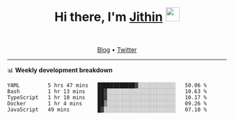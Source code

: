 <h1 align="center">Hi there, I'm <a href="https://jithset.github.io/" target="_blank">Jithin</a> <img
src="https://github.com/blackcater/blackcater/raw/main/images/Hi.gif" height="32" /></h1>

<br />

<p align="center">
  <a href="https://jithset.github.io">Blog</a> •
  <a href="https://twitter.com/jithset">Twitter</a>
</p>

---

📊 **Weekly development breakdown**

<!--START_SECTION:waka-->

```text
YAML         5 hrs 47 mins   ████████████▓░░░░░░░░░░░░   50.06 %
Bash         1 hr 13 mins    ██▓░░░░░░░░░░░░░░░░░░░░░░   10.63 %
TypeScript   1 hr 10 mins    ██▓░░░░░░░░░░░░░░░░░░░░░░   10.17 %
Docker       1 hr 4 mins     ██▒░░░░░░░░░░░░░░░░░░░░░░   09.26 %
JavaScript   49 mins         █▓░░░░░░░░░░░░░░░░░░░░░░░   07.10 %
```

<!--END_SECTION:waka-->

